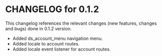 # CHANGELOG for 0.1.2

This changelog references the relevant changes (new features, changes and bugs) done in 0.1.2 version.

  * Added ds_account_menu navigation menu.
  * Added locale to account routes.
  * Added locale event listener for account routes.
  